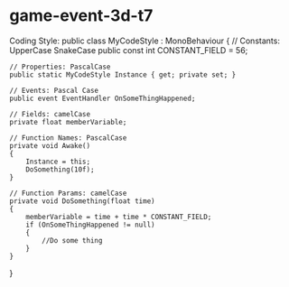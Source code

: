 # game-event-3d-t7

Coding Style:
public class MyCodeStyle : MonoBehaviour
{
    // Constants: UpperCase SnakeCase
    public const int CONSTANT_FIELD = 56;

    // Properties: PascalCase
    public static MyCodeStyle Instance { get; private set; }

    // Events: Pascal Case
    public event EventHandler OnSomeThingHappened;

    // Fields: camelCase
    private float memberVariable;

    // Function Names: PascalCase
    private void Awake()
    {
        Instance = this;
        DoSomething(10f);
    }

    // Function Params: camelCase
    private void DoSomething(float time)
    {
        memberVariable = time + time * CONSTANT_FIELD;
        if (OnSomeThingHappened != null)
        {
            //Do some thing
        }
    }
}

